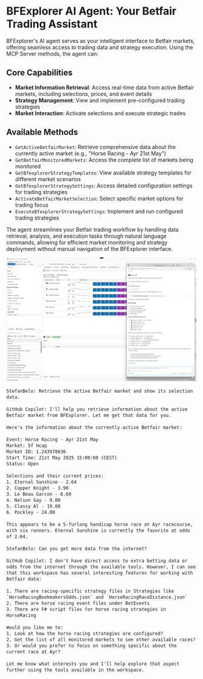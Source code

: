 # BFExplorer AI Agent: Your Betfair Trading Assistant

BFExplorer's AI agent serves as your intelligent interface to Betfair markets, offering seamless access to trading data and strategy execution. Using the MCP Server methods, the agent can:

## Core Capabilities

- **Market Information Retrieval**: Access real-time data from active Betfair markets, including selections, prices, and event details
- **Strategy Management**: View and implement pre-configured trading strategies
- **Market Interaction**: Activate selections and execute strategic trades

## Available Methods

- `GetActiveBetfairMarket`: Retrieve comprehensive data about the currently active market (e.g., "Horse Racing - Ayr 21st May")
- `GetBetfairMonitoredMarkets`: Access the complete list of markets being monitored
- `GetBfexplorerStrategyTemplates`: View available strategy templates for different market scenarios
- `GetBfexplorerStrategySettings`: Access detailed configuration settings for trading strategies
- `ActivateBetfairMarketSelection`: Select specific market options for trading focus
- `ExecuteBfexplorerStrategySettings`: Implement and run configured trading strategies

The agent streamlines your Betfair trading workflow by handling data retrieval, analysis, and execution tasks through natural language commands, allowing for efficient market monitoring and strategy deployment without manual navigation of the BFExplorer interface.

![BFExplorer AI Agent: Your Betfair Trading Assistant!](/docs/Automation/images/AIAgentYourBetfairTradingAssistant.png "BFExplorer AI Agent: Your Betfair Trading Assistant")

```text
StefanBelo: Retrieve the active Betfair market and show its selection data.

GitHub Copilot: I'll help you retrieve information about the active Betfair market from BFExplorer. Let me get that data for you. 

Here's the information about the currently active Betfair market:

Event: Horse Racing - Ayr 21st May
Market: 5f Hcap
Market ID: 1.243978636
Start Time: 21st May 2025 15:00:00 (CEST)
Status: Open

Selections and their current prices:
1. Eternal Sunshine - 2.64
2. Copper Knight - 3.90
3. Le Beau Garcon - 6.60
4. Nelson Gay - 9.00
5. Classy Al - 19.00
6. Pockley - 24.00

This appears to be a 5-furlong handicap horse race at Ayr racecourse, with six runners. Eternal Sunshine is currently the favorite at odds of 2.64.

StefanBelo: Can you get more data from the internet?

GitHub Copilot: I don't have direct access to extra betting data or odds from the internet through the available tools. However, I can see that this workspace has several interesting features for working with Betfair data:

1. There are racing-specific strategy files in Strategies like `HorseRacingBookmakersOdds.json` and `HorseRacingRaceDistance.json`
2. There are horse racing event files under BetEvents
3. There are F# script files for horse racing strategies in HorseRacing

Would you like me to:
1. Look at how the horse racing strategies are configured?
2. Get the list of all monitored markets to see other available races?
3. Or would you prefer to focus on something specific about the current race at Ayr?

Let me know what interests you and I'll help explore that aspect further using the tools available in the workspace.
```